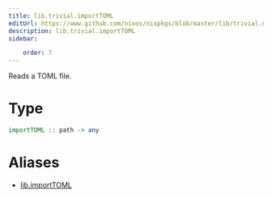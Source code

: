 ```yaml
---
title: lib.trivial.importTOML
editUrl: https://www.github.com/nixos/nixpkgs/blob/master/lib/trivial.nix#L437C16
description: lib.trivial.importTOML
sidebar:

    order: 7
---
```


Reads a TOML file.

# Type

```haskell
importTOML :: path -> any
```


# Aliases

- [lib.importTOML](/nix-doc-comments/reference/lib/lib-importTOML)


